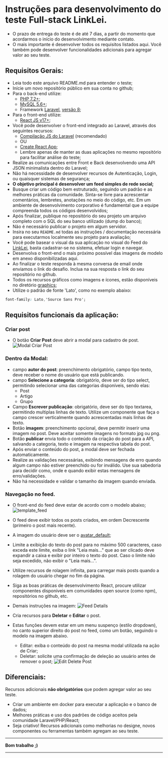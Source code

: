 # Instruções para desenvolvimento do teste Full-stack LinkLei.

- O prazo de entrega do teste é de até 7 dias, a partir do momento que acordarmos o início do desenvolvimento mediante contato.
- O mais importante é desenvolver todos os requisitos listados aqui. Você também pode desenvolver funcionalidades adicionais para agregar valor ao seu teste.


## Requisitos Gerais:

- Leia todo este arquivo README.md para entender o teste;
- Inície um novo repositório público em sua conta no github;
- Para o back-end utilize:
  - [PHP 7.2+](http://php.net/);
  - [MySQL 5.6+](https://www.mysql.com/);
  - Framework [Laravel](https://laravel.com/), [versão 8](https://laravel.com/docs/8.x);
- Para o front-end utilize:
  - [React JS v17+](https://pt-br.reactjs.org/);
- Você pode desenvolver o front-end integrado ao Laravel, através dos seguintes recursos:
  - [Compilação JS do Laravel](https://laravel.com/docs/8.x/mix#react) (recomendado)
  - OU
  - [Create React App](https://pt-br.reactjs.org/docs/create-a-new-react-app.html#create-react-app);
  - Lembre apenas de manter as duas aplicações no mesmo repositório para facilitar análise do teste;
- Realize as comunicações entre Front e Back desenvolvendo uma API JSON minimalista dentro do Laravel;
- Não há necessidade de desenvolver recursos de Autenticação, Login, ou quaisquer sistemas de segurança;
- **O objetivo principal é desenvolver um feed simples de rede social;**
- Busque criar um código bem estruturado, seguindo um padrão e as melhores práticas da comunidade. Sinta-se livre para acrescentar comentários, lembretes, anotações no meio do código, etc. Em um ambiente de desenvolvimento corporativo é fundamental que a equipe compreenda todos os códigos desenvolvidos;
- Após finalizar, publique no repositório do seu projeto um arquivo completo com o SQL do seu banco utilizado (dump do banco);
- Não é necessário publicar o projeto em algum servidor.
- Insira no seu `README.md` todas as instruções / documentação necessária para executarmos localmente seu projeto para avaliação;
- Você pode basear o visual da sua aplicação no visual do Feed do [LinkLei](https://linklei.com.br/), basta cadastrar-se no sistema, efetuar login e navegar.
- Desenvolva o front-end o mais próximo possível das imagens de modelo em anexo disponibilizadas aqui.
- Ao finalizar o teste responda à mesma conversa de email onde enviamos o link do desafio. Inclua na sua resposta o link do seu repositório no github.
- Todos os recursos gráficos como imagens e ícones, estão disponíveis no diretório [graphics](https://github.com/linklei-dev/fullstack-test-laravel/tree/main/graphics);
- Utilize o padrão de fonte 'Lato', como no exemplo abaixo:
```css
font-family: Lato,'Source Sans Pro';
```

## Requisitos funcionais da aplicação:


### Criar post
- O botão **Criar Post** deve abrir a modal para cadastro de post.<br>
![Modal Criar Post](https://github.com/linklei-dev/fullstack-test-laravel/blob/main/graphics/modal_create_post.png?raw=true)

### Dentro da Modal:
  - campo **autor do post**: preenchimento obrigatório, campo tipo texto, deve receber o nome do usuário que está publicando.
  - campo **Selecione a categoria**: obrigatório, deve ser do tipo select, permitindo selecionar uma das categorias disponíveis, sendo elas:
    - Post
    - Artigo
    - Grupo
  - Campo **Escrever publicação**: obrigatório, deve ser do tipo textarea, permitindo multiplas linhas de texto. Utilize um componente que faça o campo crescer verticalmente quando acrescentadas mais linhas de texto. 
  - Botão **imagem**: preenchimento opcional, deve permitir inserir uma imagem no post. Deve aceitar somente imagens no formato jpg ou png.
  - Botão **publicar** envia todo o conteúdo da criação do post para a API, salvando a categoria, texto e imagem na respectiva tabela do post.
  - Após enviar o conteúdo do post, a modal deve ser fechada automaticamente.
  - Realize as validações necessárias, exibindo mensagens de erro quando algum campo não estiver preenchido ou for inválido. Use sua sabedoria para decidir como, onde e quando exibir estas mensagens de erro/validações.
  - Não há necessidade e validar o tamanho da imagem quando enviada.

  ### Navegação no feed.
  - O front-end do feed deve estar de acordo com o modelo abaixo;
  ![template_feed](https://github.com/linklei-dev/fullstack-test-laravel/blob/main/graphics/template_feed.png?raw=true)

  - O feed deve exibir todos os posts criados, em ordem Decrescente (primeiro o post mais recente).
  - A imagem do usuário deve ser o [avatar_default](https://github.com/linklei-dev/fullstack-test-laravel/blob/main/graphics/avatar_default.png?raw=true);
  - Limite a exibição do texto do post para no máximo 500 caracteres, caso exceda este limite, exiba o link "Leia mais..." que ao ser clicado deve expandir a caixa e exibir por inteiro o texto do post. Caso o limite não seja excedido, não exibir o "Leia mais...".
  - Utilize recursos de rolagem infinita, para carregar mais posts quando a rolagem do usuário chegar no fim da página.
  - Siga as boas práticas de desenvolvimento React, procure utilizar componentes disponíveis em comunidades open source (como npm), repositórios no github, etc.
  - Demais instruções na imagem:
  ![Feed Details](https://github.com/linklei-dev/fullstack-test-laravel/blob/main/graphics/feed_detail.png?raw=true)
  - Cria recursos para **Deletar** e **Editar** o post.
  - Estas funções devem estar em um menu suspenço (estilo dropdown), no canto superior direito do post no feed, como um botão, seguindo o modelo na imagem abaixo.
    - Editar: exiba o conteúdo do post na mesma modal utilizada na ação de Criar;
    - Deletar: solicite uma confirmação de deleção ao usuário antes de remover o post;
  ![Edit Delete Post](https://github.com/linklei-dev/fullstack-test-laravel/blob/main/graphics/edit_delete_post.png?raw=true)


## Diferenciais:
Recursos adicionais **não obrigatórios** que podem agregar valor ao seu teste.
- Criar um ambiente em docker para executar a aplicação e o banco de dados;
- Melhores práticas e uso dos padrões de código aceitos pela comunidade Laravel/PHP/React;
- Seja criativo! Recursos adicionais como melhorias no designe, novos componentes ou ferramentas também agregam ao seu teste.

-----------------

**Bom trabalho ;)**

-----------------